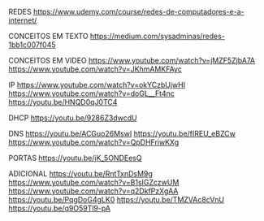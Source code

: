 REDES
https://www.udemy.com/course/redes-de-computadores-e-a-internet/

CONCEITOS EM TEXTO
https://medium.com/sysadminas/redes-1bb1c007f045

CONCEITOS EM VIDEO
https://www.youtube.com/watch?v=jMZF5ZjbA7A
https://www.youtube.com/watch?v=JKhmAMKFAyc

IP
https://www.youtube.com/watch?v=okYCzbUjwHI
https://www.youtube.com/watch?v=doGL__Ft4nc
https://youtu.be/HNQD0qJ0TC4

DHCP
https://youtu.be/9286Z3dwcdU

DNS
https://youtu.be/ACGuo26MswI
https://youtu.be/fIREU_eBZCw
https://www.youtube.com/watch?v=QpDHFriwKXg

PORTAS
https://youtu.be/jK_5ONDEesQ


ADICIONAL
https://youtu.be/RntTxnDsM9g
https://www.youtube.com/watch?v=B1sIGZczwUM
https://www.youtube.com/watch?v=q2DkfPzXgAA
https://youtu.be/PqgDoG4gLK0
https://youtu.be/TMZVAc8cVnU
https://youtu.be/q9O59Tl9-pA
